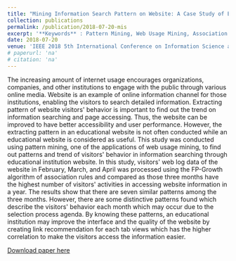 ```yaml
---
title: "Mining Information Search Pattern on Website: A Case Study of Educational Institution"
collection: publications
permalink: /publication/2018-07-20-mis
excerpt: '**Keywords** : Pattern Mining, Web Usage Mining, Association Rules, FP-Growth'
date: 2018-07-20
venue: 'IEEE 2018 5th International Conference on Information Science and Control Engineering (ICISCE)'
# paperurl: 'na'
# citation: 'na'
---
```

The increasing amount of internet usage encourages organizations, companies, and other institutions to engage with the public through various online media. Website is an example of online information channel for those institutions, enabling the visitors to search detailed information. Extracting pattern of website visitors' behavior is important to find out the trend on information searching and page accessing. Thus, the website can be improved to have better accessibility and user performance. However, the extracting pattern in an educational website is not often conducted while an educational website is considered as useful. This study was conducted using pattern mining, one of the applications of web usage mining, to find out patterns and trend of visitors' behavior in information searching through educational institution website. In this study, visitors' web log data of the website in February, March, and April was processed using the FP-Growth algorithm of association rules and compared as those three months have the highest number of visitors' activities in accessing website information in a year. The results show that there are seven similar patterns among the three months. However, there are some distinctive patterns found which describe the visitors' behavior each month which may occur due to the selection process agenda. By knowing these patterns, an educational institution may improve the interface and the quality of the website by creating link recommendation for each tab views which has the higher correlation to make the visitors access the information easier.

[Download paper here](https://ieeexplore.ieee.org/abstract/document/8612573/)